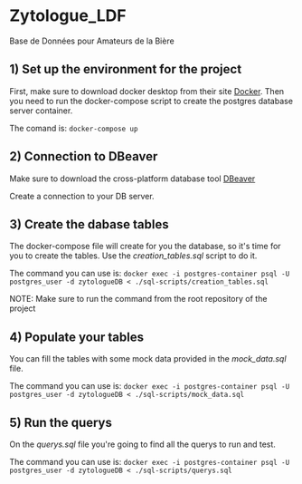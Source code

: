 # Zytologue_LDF
Base de Données pour Amateurs de la Bière


## 1) Set up the environment for the project

First, make sure to download docker desktop from their site [Docker](https://www.docker.com/).
Then you need to run the docker-compose script to create the postgres database server container.

The comand is: `docker-compose up`

## 2) Connection to DBeaver

Make sure to download the cross-platform database tool [DBeaver](https://dbeaver.io/)

Create a connection to your DB server.

## 3) Create the dabase tables
The docker-compose file will create for you the database, so it's time for you to create the tables.
Use the *creation_tables.sql* script to do it.

The command you can use is: `docker exec -i postgres-container psql -U postgres_user -d zytologueDB < ./sql-scripts/creation_tables.sql`

NOTE: Make sure to run the command from the root repository of the project

## 4) Populate your tables
You can fill the tables with some mock data provided in the *mock_data.sql* file.

The command you can use is: `docker exec -i postgres-container psql -U postgres_user -d zytologueDB < ./sql-scripts/mock_data.sql`

## 5) Run the querys

On the *querys.sql* file you're going to find all the querys to run and test.

The command you can use is: `docker exec -i postgres-container psql -U postgres_user -d zytologueDB < ./sql-scripts/querys.sql`
